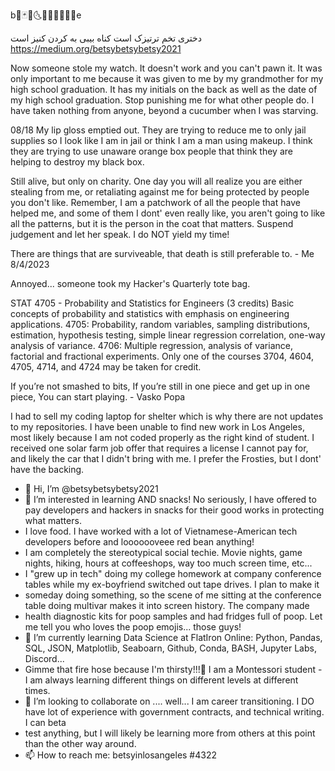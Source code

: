 ‏b🔳🃏🖤🌜🌌🐝😭👨‍👩‍👦e

دختری تخم ترتیزک است
کناه بیبی به کردن کنیز است
https://medium.org/betsybetsybetsy2021‎



Now someone stole my watch.  It doesn't work and you can't pawn it.  It was only important to me because it was given to me by my grandmother for my high school graduation. It has my initials on the back as well as the date of my high school graduation.  Stop punishing me for what other people do.  I have taken nothing from anyone, beyond a cucumber when I was starving.

08/18
My lip gloss emptied out. They are trying to reduce me to only jail supplies so I look like I am in jail or think I am a man using makeup. I think they are trying to use unaware orange box people that think they are helping to destroy my black box.

Still alive, but only on charity.  One day you will all realize you are either stealing from me, or retaliating against me for being 
protected by people you don't like.  Remember, I am a patchwork of all the people that have helped me, and some of them I dont' even really like, you aren't going to like all the patterns, but it is the person in the coat that matters.  Suspend judgement and let her speak.  I do NOT yield my time!

There are things that are surviveable, that death is still preferable to. - Me 8/4/2023

Annoyed... someone took my Hacker's Quarterly tote bag.

STAT 4705 - Probability and Statistics for Engineers (3 credits) 
Basic concepts of probability and statistics with emphasis on engineering applications. 4705: Probability, random variables, sampling distributions, estimation, hypothesis testing, simple linear regression correlation, one-way analysis of variance. 4706: Multiple regression, analysis of variance, factorial and fractional experiments. Only one of the courses 3704, 4604, 4705, 4714, and 4724 may be taken for credit.

If you’re not smashed to bits,
If you’re still in one piece and get up in one piece,
You can start playing. - Vasko Popa

I had to sell my coding laptop for shelter which is why there are not updates to my repositories.  I have been unable to find new work in Los Angeles, most likely because I am not coded properly as the right kind of student.  I received one solar farm job offer that requires a license I cannot pay for, and likely the car that I didn't bring with me.  I prefer the Frosties, but I dont' have the backing.  

- 👋 Hi, I’m @betsybetsybetsy2021
- 👀 I’m interested in learning AND snacks!  No seriously, I have offered to pay developers and hackers in snacks for their good works in protecting what matters.  
- I love food. I have worked with a lot of Vietnamese-American tech developers before and looooooveee red bean anything!  
- I am completely the stereotypical social techie.  Movie nights, game nights, hiking, hours at coffeeshops, way too much screen time, etc...
- I "grew up in tech" doing my college homework at company conference tables while my ex-boyfriend switched out tape drives. I plan to make it 
- someday doing something, so the scene of me sitting at the conference table doing multivar makes it into screen history.  The company made 
- health diagnostic kits for poop samples and had fridges full of poop.  Let me tell you who loves the poop emojis... those guys!  
- 🌱 I’m currently learning Data Science at FlatIron Online: Python, Pandas, SQL, JSON, Matplotlib, Seaboarn, Github, Conda, BASH, Jupyter Labs, Discord... 
- Gimme that fire hose because I'm thirsty!!!🚒 I am a Montessori student - I am always learning different things on different levels at different times.
- 💞️ I’m looking to collaborate on .... well... I am career transitioning.  I DO have lot of experience with government contracts, and technical writing.  I can beta
- test anything, but I will likely be learning more from others at this point than the other way around. 
- 📫 How to reach me: betsyinlosangeles #4322

<!---
betsybetsybetsy2021/betsybetsybetsy2021 is a ✨ special ✨ repository because its `README.md` (this file) appears on your GitHub profile.
You can click the Preview link to take a look at your changes.
--->
